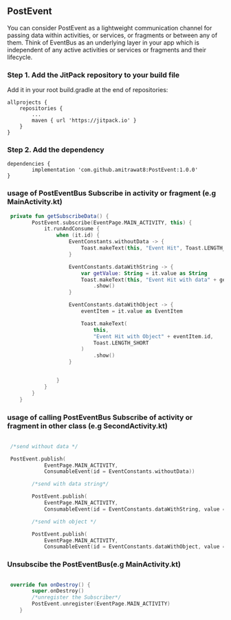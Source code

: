 ## PostEvent 
You can consider PostEvent as a lightweight communication channel for passing data within activities, or services, or fragments or between any of them. Think of EventBus as an underlying layer in your app which is independent of any active activities or services or fragments and their lifecycle.

### Step 1. Add the JitPack repository to your build file 
Add it in your root build.gradle at the end of repositories:

	allprojects {
		repositories {
			...
			maven { url 'https://jitpack.io' }
		}
	}




### Step 2. Add the dependency

	dependencies {
	        implementation 'com.github.amitrawat8:PostEvent:1.0.0'
	}
	
### usage of PostEventBus Subscribe in activity or fragment (e.g MainActivity.kt)

```kotlin
 private fun getSubscribeData() {
        PostEvent.subscribe(EventPage.MAIN_ACTIVITY, this) {
            it.runAndConsume {
                when (it.id) {
                    EventConstants.withoutData -> {
                        Toast.makeText(this, "Event Hit", Toast.LENGTH_SHORT).show()
                    }

                    EventConstants.dataWithString -> {
                        var getValue: String = it.value as String
                        Toast.makeText(this, "Event Hit with data" + getValue, Toast.LENGTH_SHORT)
                            .show()
                    }

                    EventConstants.dataWithObject -> {
                        eventItem = it.value as EventItem

                        Toast.makeText(
                            this,
                            "Event Hit with Object" + eventItem.id,
                            Toast.LENGTH_SHORT
                        )
                            .show()
                    }


                }
            }
        }
    }
```

### usage of calling PostEventBus Subscribe of activity or fragment in other class  (e.g SecondActivity.kt)

```kotlin
 
 /*send without data */

 PostEvent.publish(
            EventPage.MAIN_ACTIVITY,
            ConsumableEvent(id = EventConstants.withoutData))

        /*send with data string*/

        PostEvent.publish(
            EventPage.MAIN_ACTIVITY,
            ConsumableEvent(id = EventConstants.dataWithString, value = "hello"))

        /*send with object */

        PostEvent.publish(
            EventPage.MAIN_ACTIVITY,
            ConsumableEvent(id = EventConstants.dataWithObject, value = EventItem(1, 2)) )
```



### Unsubscibe the PostEventBus(e.g MainActivity.kt)  

```kotlin

 override fun onDestroy() {
        super.onDestroy()
        /*unregister the Subscriber*/
        PostEvent.unregister(EventPage.MAIN_ACTIVITY)
    }
    
```    
